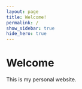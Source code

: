```yaml
---
layout: page
title: Welcome!
permalink: /
show_sidebar: true
hide_hero: true
---
```


# Welcome

This is my personal website.